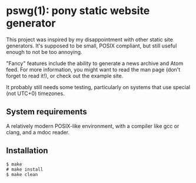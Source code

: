 pswg(1): pony static website generator
======================================

This project was inspired by my disappointment with other static site
generators. It's supposed to be small, POSIX compliant, but still
useful enough to not be too annoying.

"Fancy" features include the ability to generate a news archive
and Atom feed. For more information, you might want to read the
man page (don't forget to read it!), or check out the example site.

It probably still needs some testing, particularly on systems
that use special (not UTC+0) timezones.

System requirements
-------------------

A relatively modern POSIX-like environment, with a compiler like
gcc or clang, and a mdoc reader.

Installation
------------
    $ make
    # make install
    $ make clean

